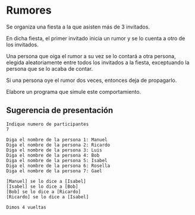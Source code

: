 # Rumores

Se organiza una fiesta a la que asisten más de 3 invitados.
 
En dicha fiesta, el primer invitado inicia un rumor y se lo cuenta a otro de los invitados. 

Una persona que oiga el rumor a su vez se lo contará a otra persona, elegida aleatoriamente entre todos los invitados a la fiesta, exceptuando la persona que se lo acaba de contar.
 
Si una persona oye el rumor dos veces, entonces deja de propagarlo.
 
Elabore un programa que simule este comportamiento.

## Sugerencia de presentación
```
Indique numero de participantes
7

Diga el nombre de la persona 1: Manuel
Diga el nombre de la persona 2: Ricardo
Diga el nombre de la persona 3: Luis
Diga el nombre de la persona 4: Bob
Diga el nombre de la persona 5: Isabel
Diga el nombre de la persona 6: Rosella
Diga el nombre de la persona 7: Gael

[Manuel] se lo dice a [Isabel]
[Isabel] se lo dice a [Bob]
[Bob] se lo dice a [Ricardo]
[Ricardo] se lo dice a [Isabel]

Dimos 4 vueltas